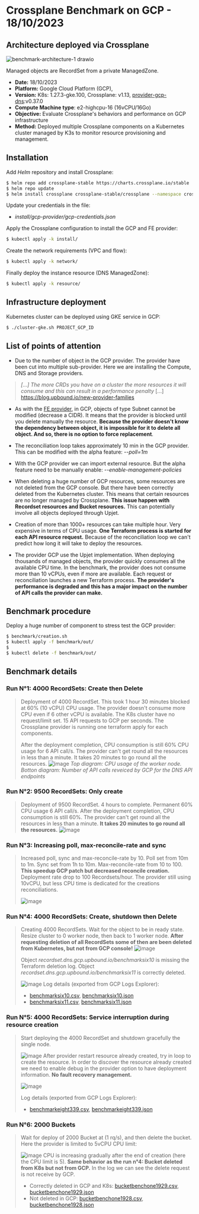 # Crossplane Benchmark on GCP - 18/10/2023

## Architecture deployed via Crossplane

![benchmark-architecture-1 drawio](https://github.com/orange-cloudfoundry/crossplane-benchmark/assets/23292338/1417b41b-6139-46a6-8f44-e86d12dd79ae)

Managed objects are RecordSet from a private ManagedZone.
- **Date:** 18/10/2023
- **Platform:** Google Cloud Platform (GCP), 
- **Version:** K8s: 1.27.3-gke.100, Crossplane: v1.13, [provider-gcp-dns](https://marketplace.upbound.io/providers/upbound/provider-gcp-dns/v0.37.0):v0.37.0
- **Compute Machine type**: e2-highcpu-16 (16vCPU/16Go)
- **Objective:** Evaluate Crossplane's behaviors and performance on GCP infrastructure
- **Method:** Deployed multiple Crossplane components on a Kubernetes cluster managed by K3s to monitor resource provisioning and management.
## Installation
Add *Helm* repository and install Crossplane:
```bash
$ helm repo add crossplane-stable https://charts.crossplane.io/stable
$ helm repo update
$ helm install crossplane crossplane-stable/crossplane --namespace crossplane-system --create-namespace
```

Update your credentials in the file:
- *install/gcp-provider/gcp-credentials.json*

Apply the Crossplane configuration to install the GCP and FE provider:
```bash
$ kubectl apply -k install/
```

Create the network requirements (VPC and flow):
```bash
$ kubectl apply -k network/
```

Finally deploy the instance resource (DNS ManagedZone):
```bash
$ kubectl apply -k resource/
```

## Infrastructure deployment

Kubernetes cluster can be deployed using GKE service in GCP:
```bash
$ ./cluster-gke.sh PROJECT_GCP_ID
```

## List of points of attention
- Due to the number of object in the GCP provider. The provider have been cut into multiple sub-provider. Here we are installing the Compute, DNS and Storage providers.
> *[...] The more CRDs you have on a cluster the more resources it will consume and this can result in a performance penalty* [...] https://blog.upbound.io/new-provider-families

- As with the [FE provider](https://marketplace.upbound.io/providers/frangipaneteam/provider-flexibleengine/), in GCP, objects of type Subnet cannot be modified (decrease a CIDR). It means that the provider is blocked until you delete manually the resource. **Because the provider doesn't know the dependency between object, it is impossible for it to delete all object. And so, there is no option to force replacement**.

- The reconciliation loop takes approximately 10 min in the GCP provider. This can be modified with the alpha feature: *--poll=1m*

- With the GCP provider we can import external resource. But the alpha feature need to be manually enable: *--enable-management-policies*

- When deleting a huge number of GCP resources, some resources are not deleted from the GCP console. But there have been correctly deleted from the Kubernetes cluster. This means that certain resources are no longer managed by Crossplane.
**This issue happen with Recordset resources and Bucket resources.** This can potentially involve all objects deployed through Upjet.

- Creation of more than 1000+ resources can take multiple hour. Very expensive in terms of CPU usage. **One Terraform process is started for each API resource request.** Because of the reconciliation loop we can't predict how long it will take to deploy the resources.

- The provider GCP use the Upjet implementation. When deploying thousands of managed objects, the provider quickly consumes all the available CPU time. In the benchmark, the provider does not consume more than 10 vCPUs, even if more are available. Each request or reconciliation launches a new Terraform process. **The provider's performance is degraded and this has a major impact on the number of API calls the provider can make.**

## Benchmark procedure

Deploy a huge number of component to stress test the GCP provider:
```bash
$ benchmark/creation.sh
$ kubectl apply -f benchmark/out/
$
$ kubectl delete -f benchmark/out/
```

## Benchmark details

### Run N°1: 4000 RecordSets: Create then Delete

> Deployment of 4000 RecordSet. This took 1 hour 30 minutes blocked at 60% (10 vCPU) CPU usage. The provider doesn't consume more CPU even if 6 other vCPU is available. The K8s cluster have no request/limit set. 15 API requests to GCP per seconds. The Crossplane provider is running one terraform apply for each components.
> 
> After the deployment completion, CPU consumption is still 60% CPU usage for 6 API call/s.  The provider can't get round all the resources in less than a minute. It takes 20 minutes to go round all the resources.
> ![image](https://github.com/orange-cloudfoundry/crossplane-benchmark/assets/23292338/75b04ece-ab9c-4b9c-8031-bd4f03c7e496)
> *Top diagram: CPU usage of the worker node. Botton diagram: Number of API calls reveiced by GCP for the DNS API endpoints*

### Run N°2: 9500 RecordSets: Only create

> Deployment of 9500 RecordSet. 4 hours to complete. Permanent 60% CPU usage 6 API call/s. After the deployment completion, CPU consumption is still 60%. The provider can't get round all the resources in less than a minute. **It takes 20 minutes to go round all the resources.**
> ![image](https://github.com/orange-cloudfoundry/crossplane-benchmark/assets/23292338/27343bda-9ff1-41c1-98ef-07def17bdbf0)

### Run N°3: Increasing poll, max-reconcile-rate and sync

> Increased poll, sync and max-reconcile-rate by 10. Poll set from 10m to 1m. Sync set from 1h to 10m. Max-reconcile-rate from 10 to 100. **This speedup GCP patch but decreased reconcile creation.** Deployment rate drop to 100 Recordsets/hour. The provider still using 10vCPU, but less CPU time is dedicated for the creations reconciliations.
>
> ![image](https://github.com/orange-cloudfoundry/crossplane-benchmark/assets/23292338/1b6527f9-351d-4322-8f21-67a628204c20)

### Run N°4: 4000 RecordSets: Create, shutdown then Delete

> Creating 4000 RecordSets. Wait for the object to be in ready state. Resize cluster to 0 worker node, then back to 1 worker node. **After requesting deletion of all RecordSets some of then are been deleted from Kubernetes, but not from GCP console!**
> ![image](https://github.com/orange-cloudfoundry/crossplane-benchmark/assets/23292338/42433450-a619-4d5b-ac5c-007f6dd4376f)
>
> Object *recordset.dns.gcp.upbound.io/benchmarksix10* is missing the Terraform deletion log. Object *recordset.dns.gcp.upbound.io/benchmarksix11* is correctly deleted.
>
> ![image](https://github.com/orange-cloudfoundry/crossplane-benchmark/assets/23292338/86e26452-ea08-48c1-abb5-fb1688d8c785)
> Log details (exported from GCP Logs Explorer): 
> - [benchmarksix10.csv](benchmark/result/benchmarksix10.csv), [benchmarksix10.json](benchmark/result/benchmarksix10.json)
> - [benchmarksix11.csv](benchmark/result/benchmarksix11.csv), [benchmarksix11.json](benchmark/result/benchmarksix11.json)

### Run N°5: 4000 RecordSets: Service interruption during resource creation 

> Start deploying the 4000 RecordSet and shutdown gracefully the single node.
> 
> ![image](https://github.com/orange-cloudfoundry/crossplane-benchmark/assets/23292338/0d7ee8f4-d681-42d0-a577-fe0ffd8a8b2c)
> After provider restart resource already created, try in loop to create the resource. In order to discover the resource already created we need to enable debug in the provider option to have deployment information. **No fault recovery management.**
>
> ![image](https://github.com/orange-cloudfoundry/crossplane-benchmark/assets/23292338/83184a99-4719-45b3-84ee-bc1eebcf88bb)
> 
> Log details (exported from GCP Logs Explorer): 
> - [benchmarkeight339.csv](benchmark/result/benchmarkeight339.csv), [benchmarkeight339.json](benchmark/result/benchmarkeight339.json)



### Run N°6: 2000 Buckets

> Wait for deploy of 2000 Bucket at (1 rq/s), and then delete the bucket. Here the provider is limited to 5vCPU CPU limit:
> >
> ![image](https://github.com/orange-cloudfoundry/crossplane-benchmark/assets/23292338/7cd1e4bc-92ae-4117-842b-32bafe8dae96)
> CPU is increasing gradually after the end of creation (here the CPU limit is 5). **Same behavior as the run n°4: Bucket deleted from K8s but not from GCP.** In the log we can see the delete request is not receive by GCP.
> - Correctly deleted in GCP and K8s: [bucketbenchone1929.csv](benchmark/result/bucketbenchone1929.csv), [bucketbenchone1929.json](benchmark/result/bucketbenchone1929.json)
> - Not deleted in GCP: [bucketbenchone1928.csv](benchmark/result/bucketbenchone1928.csv), [bucketbenchone1928.json](benchmark/result/bucketbenchone1928.json)
